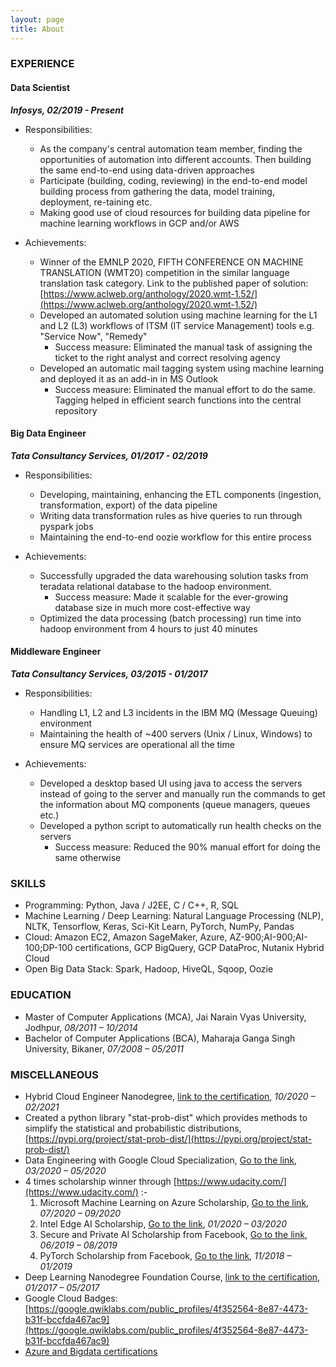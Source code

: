 ```yaml
---
layout: page
title: About
---
```


### EXPERIENCE
#### Data Scientist
***Infosys, 02/2019 - Present***
- Responsibilities:
  - As the company's central automation team member, finding the opportunities of automation into different accounts. Then building the same end-to-end using data-driven approaches
  - Participate (building, coding, reviewing) in the end-to-end model building process from gathering the data, model training, deployment, re-taining etc.
  - Making good use of cloud resources for building data pipeline for machine learning workflows in GCP and/or AWS

- Achievements:
  - Winner of the EMNLP 2020, FIFTH CONFERENCE ON MACHINE TRANSLATION (WMT20) competition in the similar language translation task category. Link to the published paper of solution: [https://www.aclweb.org/anthology/2020.wmt-1.52/](https://www.aclweb.org/anthology/2020.wmt-1.52/)
  - Developed an automated solution using machine learning for the L1 and L2 (L3) workflows of ITSM (IT service Management) tools e.g. &quot;Service Now&quot;, &quot;Remedy&quot;
     - Success measure: Eliminated the manual task of assigning the ticket to the right analyst and correct resolving agency
  - Developed an automatic mail tagging system using machine learning and deployed it as an add-in in MS Outlook
     - Success measure: Eliminated the manual effort to do the same. Tagging helped in efficient search functions into the central repository

#### Big Data Engineer
***Tata Consultancy Services, 01/2017 - 02/2019***
- Responsibilities:
  - Developing, maintaining, enhancing the ETL components (ingestion, transformation, export) of the data pipeline
  - Writing data transformation rules as hive queries to run through pyspark jobs
  - Maintaining the end-to-end oozie workflow for this entire process

- Achievements:
  - Successfully upgraded the data warehousing solution tasks from teradata relational database to the hadoop environment.
     - Success measure: Made it scalable for the ever-growing database size in much more cost-effective way
  - Optimized the data processing (batch processing) run time into hadoop environment from 4 hours to just 40 minutes

#### Middleware Engineer
***Tata Consultancy Services, 03/2015 - 01/2017***
- Responsibilities:
  - Handling L1, L2 and L3 incidents in the IBM MQ (Message Queuing) environment
  - Maintaining the health of ~400 servers (Unix / Linux, Windows) to ensure MQ services are operational all the time

- Achievements:
  - Developed a desktop based UI using java to access the servers instead of going to the server and manually run the commands to get the information about MQ components (queue managers, queues etc.)
  - Developed a python script to automatically run health checks on the servers
     - Success measure: Reduced the 90% manual effort for doing the same otherwise


### SKILLS
- Programming: Python, Java / J2EE, C / C++, R, SQL
- Machine Learning / Deep Learning: Natural Language Processing (NLP), NLTK, Tensorflow, Keras, Sci-Kit Learn, PyTorch, NumPy, Pandas
- Cloud: Amazon EC2, Amazon SageMaker, Azure, AZ-900;AI-900;AI-100;DP-100 certifications, GCP BigQuery, GCP DataProc, Nutanix Hybrid Cloud
- Open Big Data Stack: Spark, Hadoop, HiveQL, Sqoop, Oozie


### EDUCATION
- Master of Computer Applications (MCA), Jai Narain Vyas University, Jodhpur, _08/2011 – 10/2014_
- Bachelor of Computer Applications (BCA), Maharaja Ganga Singh University, Bikaner, _07/2008 – 05/2011_


### MISCELLANEOUS
- Hybrid Cloud Engineer Nanodegree, [link to the certification](https://graduation.udacity.com/confirm/PXDZZGRH), _10/2020 – 02/2021_
- Created a python library &quot;stat-prob-dist&quot; which provides methods to simplify the statistical and probabilistic distributions, [https://pypi.org/project/stat-prob-dist/](https://pypi.org/project/stat-prob-dist/)
- Data Engineering with Google Cloud Specialization, [Go to the link](https://www.coursera.org/account/accomplishments/specialization/certificate/8NZY9FBH7VMQ), _03/2020 – 05/2020_
- 4 times scholarship winner through [https://www.udacity.com/](https://www.udacity.com/) :-
  1. Microsoft Machine Learning on Azure Scholarship, [Go to the link](https://www.udacity.com/scholarships/machine-learning-scholarship-microsoft-azure), _07/2020 – 09/2020_
  2. Intel Edge AI Scholarship, [Go to the link](https://www.udacity.com/scholarships/intel-edge-ai-scholarship), _01/2020 – 03/2020_
  3. Secure and Private AI Scholarship from Facebook, [Go to the link](https://www.udacity.com/facebook-AI-scholarship), _06/2019 – 08/2019_
  4. PyTorch Scholarship from Facebook, [Go to the link](https://www.udacity.com/scholarships/facebook-pytorch-scholarship), _11/2018 – 01/2019_
- Deep Learning Nanodegree Foundation Course, [link to the certification](https://graduation.udacity.com/confirm/DWP3CWJL), _01/2017 – 05/2017_
- Google Cloud Badges: [https://google.qwiklabs.com/public_profiles/4f352564-8e87-4473-b31f-bccfda467ac9](https://google.qwiklabs.com/public_profiles/4f352564-8e87-4473-b31f-bccfda467ac9)
- [Azure and Bigdata certifications](https://www.credly.com/users/amanpreet-singh.3edf048e)
